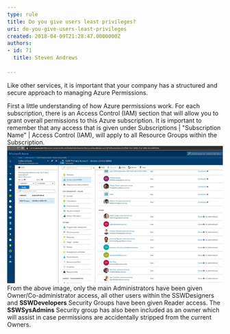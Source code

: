 ```yaml
---
type: rule
title: Do you give users least privileges?
uri: do-you-give-users-least-privileges
created: 2018-04-09T21:28:47.0000000Z
authors:
- id: 71
  title: Steven Andrews

---
```


Like other services, it is important that your company has a structured and secure approach to managing Azure Permissions.

First a little understanding of how Azure permissions work. For each subscription, there is an Access Control (IAM) section that will allow you to grant overall permissions to this Azure subscription. It is important to remember that any access that is given under Subscriptions | "Subscription Name" | Access Control (IAM), will apply to all Resource Groups within the Subscription.
 ![ Bad example - too many people have Owner permission on the subscription level![azure-permissions-good.png](azure-permissions-good.png)](azure-permissions-bad.jpg)
From the above image, only the main Administrators have been given Owner/Co-administrator access, all other users within the SSWDesigners and  **SSWDevelopers** Security Groups have been given Reader access. The **SSWSysAdmins** Security group has also been included as an owner which will assist in case permissions are accidentally stripped from the current Owners.
